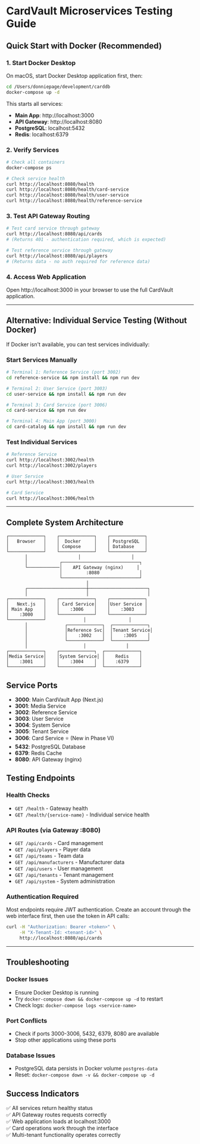 # CardVault Microservices Testing Guide

## Quick Start with Docker (Recommended)

### 1. Start Docker Desktop
On macOS, start Docker Desktop application first, then:

```bash
cd /Users/donniepage/development/carddb
docker-compose up -d
```

This starts all services:
- **Main App**: http://localhost:3000 
- **API Gateway**: http://localhost:8080
- **PostgreSQL**: localhost:5432
- **Redis**: localhost:6379

### 2. Verify Services
```bash
# Check all containers
docker-compose ps

# Check service health
curl http://localhost:8080/health
curl http://localhost:8080/health/card-service
curl http://localhost:8080/health/user-service
curl http://localhost:8080/health/reference-service
```

### 3. Test API Gateway Routing
```bash
# Test card service through gateway
curl http://localhost:8080/api/cards
# (Returns 401 - authentication required, which is expected)

# Test reference service through gateway  
curl http://localhost:8080/api/players
# (Returns data - no auth required for reference data)
```

### 4. Access Web Application
Open http://localhost:3000 in your browser to use the full CardVault application.

---

## Alternative: Individual Service Testing (Without Docker)

If Docker isn't available, you can test services individually:

### Start Services Manually
```bash
# Terminal 1: Reference Service (port 3002)
cd reference-service && npm install && npm run dev

# Terminal 2: User Service (port 3003) 
cd user-service && npm install && npm run dev

# Terminal 3: Card Service (port 3006)
cd card-service && npm run dev

# Terminal 4: Main App (port 3000)
cd card-catalog && npm install && npm run dev
```

### Test Individual Services
```bash
# Reference Service
curl http://localhost:3002/health
curl http://localhost:3002/players

# User Service  
curl http://localhost:3003/health

# Card Service
curl http://localhost:3006/health
```

---

## Complete System Architecture

```
┌─────────────┐    ┌─────────────┐    ┌─────────────┐
│   Browser   │    │  Docker     │    │ PostgreSQL  │
│             │    │ Compose     │    │ Database    │
└─────────────┘    └─────────────┘    └─────────────┘
       │                   │                   │
       │            ┌─────────────────────────────┐
       └────────────│    API Gateway (nginx)     │
                    │         :8080               │
                    └─────────────────────────────┘
                              │
       ┌──────────────────────┼──────────────────────┐
       │                      │                      │
┌─────────────┐    ┌─────────────┐    ┌─────────────┐
│   Next.js   │    │ Card Service│    │User Service │
│ Main App    │    │    :3006    │    │    :3003    │
│    :3000    │    └─────────────┘    └─────────────┘
└─────────────┘              │                │
       │              ┌─────────────┐  ┌─────────────┐
       │              │Reference Svc│  │Tenant Service│
       │              │    :3002    │  │    :3005    │
       │              └─────────────┘  └─────────────┘
       │                     │               │
┌─────────────┐    ┌─────────────┐  ┌─────────────┐
│Media Service│    │System Service│ │    Redis    │
│    :3001    │    │    :3004    │  │    :6379    │
└─────────────┘    └─────────────┘  └─────────────┘
```

## Service Ports
- **3000**: Main CardVault App (Next.js)
- **3001**: Media Service  
- **3002**: Reference Service
- **3003**: User Service
- **3004**: System Service
- **3005**: Tenant Service
- **3006**: Card Service ⭐ (New in Phase VI)
- **5432**: PostgreSQL Database
- **6379**: Redis Cache
- **8080**: API Gateway (nginx)

## Testing Endpoints

### Health Checks
- `GET /health` - Gateway health
- `GET /health/{service-name}` - Individual service health

### API Routes (via Gateway :8080)
- `GET /api/cards` - Card management
- `GET /api/players` - Player data
- `GET /api/teams` - Team data  
- `GET /api/manufacturers` - Manufacturer data
- `GET /api/users` - User management
- `GET /api/tenants` - Tenant management
- `GET /api/system` - System administration

### Authentication Required
Most endpoints require JWT authentication. Create an account through the web interface first, then use the token in API calls:

```bash
curl -H "Authorization: Bearer <token>" \
     -H "X-Tenant-Id: <tenant-id>" \
     http://localhost:8080/api/cards
```

---

## Troubleshooting

### Docker Issues
- Ensure Docker Desktop is running
- Try `docker-compose down && docker-compose up -d` to restart
- Check logs: `docker-compose logs <service-name>`

### Port Conflicts
- Check if ports 3000-3006, 5432, 6379, 8080 are available
- Stop other applications using these ports

### Database Issues
- PostgreSQL data persists in Docker volume `postgres-data`
- Reset: `docker-compose down -v && docker-compose up -d`

## Success Indicators
✅ All services return healthy status  
✅ API Gateway routes requests correctly  
✅ Web application loads at localhost:3000  
✅ Card operations work through the interface  
✅ Multi-tenant functionality operates correctly